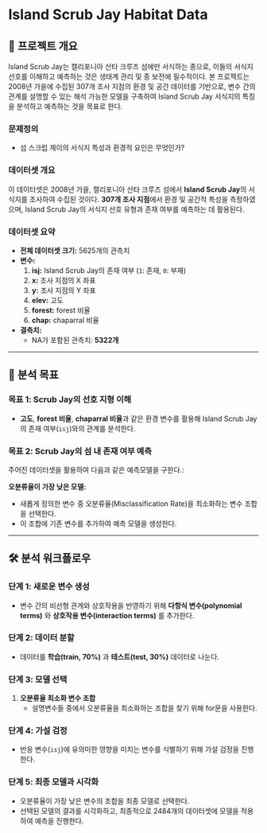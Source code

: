# Island Scrub Jay Habitat Data

## 📄 프로젝트 개요
Island Scrub Jay는 캘리포니아 산타 크루즈 섬에만 서식하는 종으로, 이들의 서식지 선호를 이해하고 예측하는 것은 생태계 관리 및 종 보전에 필수적이다. 본 프로젝트는 2008년 가을에 수집된 307개 조사 지점의 환경 및 공간 데이터를 기반으로, 변수 간의 관계를 설명할 수 있는 해석 가능한 모델을 구축하여 Island Scrub Jay 서식지의 특징을 분석하고 예측하는 것을 목표로 한다.

### 문제정의
- 섬 스크럽 제이의 서식지 특성과 환경적 요인은 무엇인가?


### 데이터셋 개요
이 데이터셋은 2008년 가을, 캘리포니아 산타 크루즈 섬에서 **Island Scrub Jay**의 서식지를 조사하여 수집된 것이다. **307개 조사 지점**에서 환경 및 공간적 특성을 측정하였으며, Island Scrub Jay의 서식지 선호 유형과 존재 여부를 예측하는 데 활용된다.

### 데이터셋 요약
- **전체 데이터셋 크기:** 5625개의 관측치
- **변수:**
  1. **isj:** Island Scrub Jay의 존재 여부 (`1`: 존재, `0`: 부재)
  2. **x:** 조사 지점의 X 좌표
  3. **y:** 조사 지점의 Y 좌표
  4. **elev:** 고도
  5. **forest:** forest 비율
  6. **chap:** chaparral 비율
- **결측치:**
  - NA가 포함된 관측치: **5322개**

---

## 🎯 분석 목표

### 목표 1: Scrub Jay의 선호 지형 이해
- **고도**, **forest 비율**, **chaparral 비율**과 같은 환경 변수를 활용해 Island Scrub Jay의 존재 여부(`isj`)와의 관계를 분석한다.

### 목표 2: Scrub Jay의 섬 내 존재 여부 예측
주어진 데이터셋을 활용하여 다음과 같은 예측모델을 구한다.:

  **오분류율이 가장 낮은 모델:**
   - 새롭게 정의한 변수 중 오분류율(Misclassification Rate)을 최소화하는 변수 조합을 선택한다.
   - 이 조합에 기존 변수를 추가하여 예측 모델을 생성한다.

---

## 🛠️ 분석 워크플로우

### 단계 1: 새로운 변수 생성
- 변수 간의 비선형 관계와 상호작용을 반영하기 위해 **다항식 변수(polynomial terms)** 와 **상호작용 변수(interaction terms)** 를 추가한다.

### 단계 2: 데이터 분할
- 데이터를 **학습(train, 70%)** 과 **테스트(test, 30%)** 데이터로 나눈다.

### 단계 3: 모델 선택
1. **오분류율 최소화 변수 조합**
   - 설명변수들 중에서 오분류율을 최소화하는 조합을 찾기 위해 for문을 사용한다.

### 단계 4: 가설 검정
- 반응 변수(`isj`)에 유의미한 영향을 미치는 변수를 식별하기 위해 가설 검정을 진행한다.

### 단계 5: 최종 모델과 시각화
- 오분류율이 가장 낮은 변수의 조합을 최종 모델로 선택한다.
- 선택된 모델의 결과를 시각화하고, 최종적으로 2484개의 데이터셋에 모델을 적용하여 예측을 진행한다.




